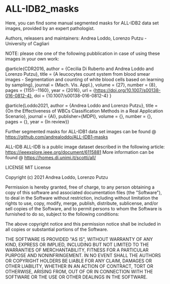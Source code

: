 # ALL-IDB2_masks

Here, you can find some manual segmented masks for ALL-IDB2 data set images, provided by an expert pathologist.

Authors, releasers and maintainers: Andrea Loddo, Lorenzo Putzu - University of Cagliari

NOTE: please cite one of the following pubblication in case of using these images in your own work:

@article{CDR2016, author = {Cecilia Di Ruberto and Andrea Loddo and Lorenzo Putzu}, title = {A leucocytes count system from blood smear images - Segmentation and counting of white blood cells based on learning by sampling}, journal = {Mach. Vis. Appl.}, volume = {27}, number = {8}, pages = {1151--1160}, year = {2016}, url = {https://doi.org/10.1007/s00138-016-0812-4}, doi = {10.1007/s00138-016-0812-4} }

@article{Loddo2021, author = {Andrea Loddo and Lorenzo Putzu}, title = {On the Effectiveness of WBCs Classification Methods in a Real Application Scenario}, journal = {AI}, publisher={MDPI}, volume = {}, number = {}, pages = {}, year = {In review}}

Further segmented masks for ALL-IDB1 data set images can be found @ https://github.com/andrealoddo/ALL-IDB1-masks

ALL-IDB
ALL-IDB is a public image dataset described in the following article: https://ieeexplore.ieee.org/document/6115881 More information can be found @ https://homes.di.unimi.it/scotti/all/

LICENSE
MIT License

Copyright (c) 2021 Andrea Loddo, Lorenzo Putzu

Permission is hereby granted, free of charge, to any person obtaining a copy of this software and associated documentation files (the "Software"), to deal in the Software without restriction, including without limitation the rights to use, copy, modify, merge, publish, distribute, sublicense, and/or sell copies of the Software, and to permit persons to whom the Software is furnished to do so, subject to the following conditions:

The above copyright notice and this permission notice shall be included in all copies or substantial portions of the Software.

THE SOFTWARE IS PROVIDED "AS IS", WITHOUT WARRANTY OF ANY KIND, EXPRESS OR IMPLIED, INCLUDING BUT NOT LIMITED TO THE WARRANTIES OF MERCHANTABILITY, FITNESS FOR A PARTICULAR PURPOSE AND NONINFRINGEMENT. IN NO EVENT SHALL THE AUTHORS OR COPYRIGHT HOLDERS BE LIABLE FOR ANY CLAIM, DAMAGES OR OTHER LIABILITY, WHETHER IN AN ACTION OF CONTRACT, TORT OR OTHERWISE, ARISING FROM, OUT OF OR IN CONNECTION WITH THE SOFTWARE OR THE USE OR OTHER DEALINGS IN THE SOFTWARE.
